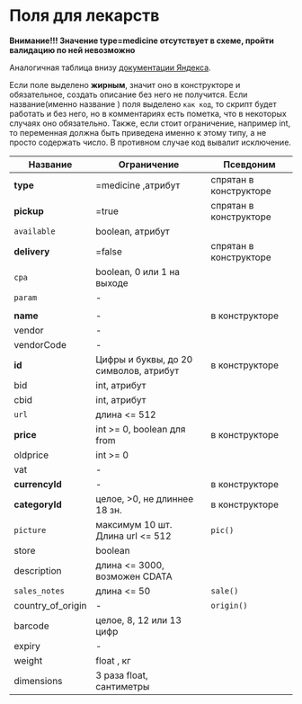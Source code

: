 Поля для лекарств
============

**Внимание!!! Значение type=medicine отсутствует в схеме, пройти валидацию по ней невозможно**

Аналогичная таблица внизу [документации Яндекса](https://yandex.ru/support/partnermarket/export/medicine.html).

Если поле выделено **жирным**, значит оно в конструкторе и обязательное, создать описание без него не получится. Если
название(именно название ) поля выделено `как код`, то скрипт будет работать и без него, но в комментариях есть пометка,
что в некоторых случаях оно обязательно. Также, если стоит ограничение, например int, то переменная должна быть
приведена именно к этому типу, а не просто содержать число. В противном случае код вывалит исключение.

 Название	 			       | 			Ограничение						                    | Псевдоним	             
---------------------|-----------------------------------------|------------------------
| **type**				        | 			=medicine ,атрибут				               | спрятан в конструкторе 
| **pickup**				      | 			=true							                         | спрятан в конструкторе 
| `available`			      | 			boolean, атрибут				                 |
| **delivery**			     | 			=false							                        | спрятан в конструкторе 
| `cpa`					          | 			boolean, 0 или 1 на выходе		         |
| `param`				         | 						-					                            |
| 						              | 											                             |
| **name**				        | 						-					                            | в конструкторе         
| vendor					         | 						-					                            |
| vendorCode				      | 						-					                            |
| **id** 				         | Цифры и буквы, до 20 символов, атрибут	 | в конструкторе         
| bid 					           | 			int, атрибут					                    |
| cbid 					          | 			int, атрибут					                    |
| `url`					          | 				 длина <= 512				                   |
| **price**				       | 	int >= 0, boolean для from 				        | в конструкторе         
| oldprice 				       | 					int >= 0				                       |
| vat 					           | 						-					                            |
| **currencyId**			   | 						-					                            | в конструкторе         
| **categoryId**			   | 		целое, >0, не длиннее 18 зн.		        | в конструкторе         
| `picture`				       | 	максимум 10 шт. Длина url <= 512 		    | `pic()`                
| store					          | 					boolean					                       |
| description			      | 		длина <= 3000, возможен CDATA		       |
| `sales_notes`			    | 				длина <= 50					                    | `sale()`               
| country_of_origin		 | 						-					                            | `origin()`             
| barcode				         | 			целое, 8, 12 или 13 цифр		           |
| expiry					         | 						-					                            |
| weight					         | 					float , кг				                     |
| dimensions				      | 		3 раза float, сантиметры			           |

